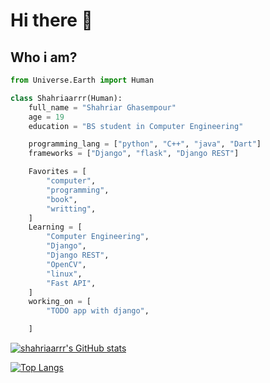 # Hi there 👋
## Who i am?
```py
from Universe.Earth import Human

class Shahriaarrr(Human):
    full_name = "Shahriar Ghasempour"
    age = 19
    education = "BS student in Computer Engineering"

    programming_lang = ["python", "C++", "java", "Dart"]
    frameworks = ["Django", "flask", "Django REST"]

    Favorites = [
        "computer",
        "programming", 
        "book", 
        "writting",
    ]
    Learning = [
        "Computer Engineering",
        "Django",
        "Django REST",
        "OpenCV",
        "linux",
        "Fast API",
    ]
    working_on = [
        "TODO app with django",

    ]

```

[![shahriaarrr's GitHub stats](https://github-readme-stats.vercel.app/api?username=shahriaarrr&hide=prs&custom_title=My%20Github%20Stat's&show_icons=true&theme=tokyonight&border_radius=10&hide_border=true&bg_color=15,0d1117,1a1b26)](https://github.com/shahriaarrr)


[![Top Langs](https://github-readme-stats.vercel.app/api/top-langs/?username=shahriaarrr&hide=Vim+Script,Vim+Snippet,C&theme=tokyonight&hide_border=true&border_radius=10&bg_color=15,0d1117,1a1b26&show_icons=true&layout=compact)](https://github.com/shahriaarrr)
